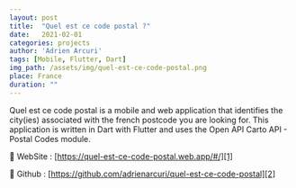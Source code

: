 ```yaml
---
layout: post
title:  "Quel est ce code postal ?"
date:   2021-02-01
categories: projects
author: 'Adrien Arcuri'
tags: [Mobile, Flutter, Dart]
img_path: /assets/img/quel-est-ce-code-postal.png
place: France
duration: ""
---
```


Quel est ce code postal is a mobile and web application that identifies the city(ies) associated with the french postcode you are looking for.
This application is written in Dart with Flutter and uses the Open API Carto API - Postal Codes module.

🔗 WebSite : [https://quel-est-ce-code-postal.web.app/#/][1]

🔗 Github : [https://github.com/adrienarcuri/quel-est-ce-code-postal][2]


[1]: https://quel-est-ce-code-postal.web.app/#/
[2]: https://github.com/adrienarcuri/quel-est-ce-code-postal
